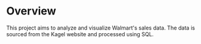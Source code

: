 # Overview
This project aims to analyze and visualize Walmart's sales data. The data is sourced from the Kagel website and processed using SQL.
